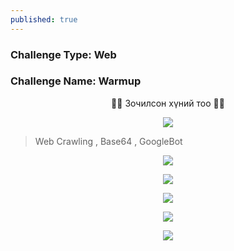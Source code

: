 ```yaml
---
published: true
---
```

### Challenge Type: Web
### Challenge Name: Warmup

<p align="center">
🐱‍💻 Зочилсон хүний тоо 🐱‍💻 
</p>
<p align="center">
  <img src="https://profile-counter.glitch.me/{2021-10-03-Haruul-Zangi-2019-Round-1-Web-Warmup}/count.svg">
</p>

> Web Crawling , Base64 , GoogleBot

<p align="center">
<img src="https://i.imgur.com/QggbaCT.png">
</p>

<p align="center">
<img src="https://i.imgur.com/syPPIhl.png">
</p>

<p align="center">
<img src="https://i.imgur.com/Po4xkX6.png">
</p>

<p align="center">
<img src="https://i.imgur.com/ZkABthx.png">
</p>

<p align="center">
<img src="https://i.imgur.com/T9eULU3.png">
</p>
